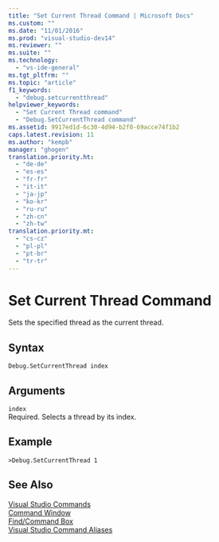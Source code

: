 ```yaml
---
title: "Set Current Thread Command | Microsoft Docs"
ms.custom: ""
ms.date: "11/01/2016"
ms.prod: "visual-studio-dev14"
ms.reviewer: ""
ms.suite: ""
ms.technology: 
  - "vs-ide-general"
ms.tgt_pltfrm: ""
ms.topic: "article"
f1_keywords: 
  - "debug.setcurrentthread"
helpviewer_keywords: 
  - "Set Current Thread command"
  - "Debug.SetCurrentThread command"
ms.assetid: 9917ed1d-6c30-4d94-b2f0-69acce74f1b2
caps.latest.revision: 11
ms.author: "kempb"
manager: "ghogen"
translation.priority.ht: 
  - "de-de"
  - "es-es"
  - "fr-fr"
  - "it-it"
  - "ja-jp"
  - "ko-kr"
  - "ru-ru"
  - "zh-cn"
  - "zh-tw"
translation.priority.mt: 
  - "cs-cz"
  - "pl-pl"
  - "pt-br"
  - "tr-tr"
---
```

# Set Current Thread Command
Sets the specified thread as the current thread.  
  
## Syntax  
  
```  
Debug.SetCurrentThread index  
```  
  
## Arguments  
 `index`  
 Required. Selects a thread by its index.  
  
## Example  
  
```  
>Debug.SetCurrentThread 1  
```  
  
## See Also  
 [Visual Studio Commands](../../ide/reference/visual-studio-commands.md)   
 [Command Window](../../ide/reference/command-window.md)   
 [Find/Command Box](../../ide/find-command-box.md)   
 [Visual Studio Command Aliases](../../ide/reference/visual-studio-command-aliases.md)